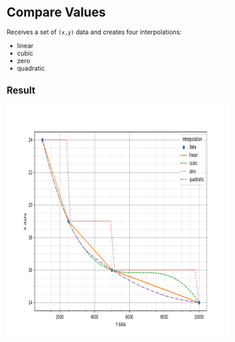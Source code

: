 # Compare Values
Receives a set of `(x,y)` data and creates four interpolations:
- linear
- cubic
- zero
- quadratic


## Result
<div style="text-align:center"><img src="./polynomial_interpolations.png" width="1050" height="525" /></div>